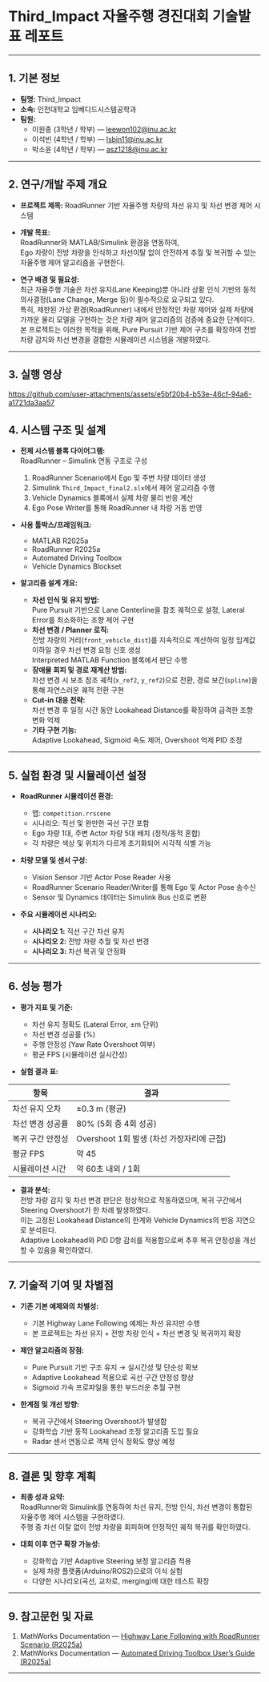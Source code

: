# Third_Impact 자율주행 경진대회 기술발표 레포트

---

## 1. 기본 정보  
- **팀명:** Third_Impact  
- **소속:** 인천대학교 임베디드시스템공학과  
- **팀원:**  
  - 이원종 (3학년 / 학부) — leewon102@inu.ac.kr  
  - 이석빈 (4학년 / 학부) — lsbin11@inu.ac.kr  
  - 박소윤 (4학년 / 학부) — asz1218@inu.ac.kr  

---

## 2. 연구/개발 주제 개요  

- **프로젝트 제목:** RoadRunner 기반 자율주행 차량의 차선 유지 및 차선 변경 제어 시스템  
- **개발 목표:**  
  RoadRunner와 MATLAB/Simulink 환경을 연동하여,  
  Ego 차량이 전방 차량을 인식하고 차선이탈 없이 안전하게 추월 및 복귀할 수 있는 자율주행 제어 알고리즘을 구현한다.  

- **연구 배경 및 필요성:**  
  최근 자율주행 기술은 차선 유지(Lane Keeping)뿐 아니라 상황 인식 기반의 동적 의사결정(Lane Change, Merge 등)이 필수적으로 요구되고 있다.  
  특히, 제한된 가상 환경(RoadRunner) 내에서 안정적인 차량 제어와 실제 차량에 가까운 물리 모델을 구현하는 것은 차량 제어 알고리즘의 검증에 중요한 단계이다.  
  본 프로젝트는 이러한 목적을 위해, Pure Pursuit 기반 제어 구조를 확장하여 전방 차량 감지와 차선 변경을 결합한 시뮬레이션 시스템을 개발하였다.

---
## 3. 실행 영상
https://github.com/user-attachments/assets/e5bf20b4-b53e-46cf-94a6-a1721da3aa57


## 4. 시스템 구조 및 설계  

- **전체 시스템 블록 다이어그램:**  
  RoadRunner – Simulink 연동 구조로 구성  
  1. RoadRunner Scenario에서 Ego 및 주변 차량 데이터 생성  
  2. Simulink `Third_Impact_final2.slx`에서 제어 알고리즘 수행  
  3. Vehicle Dynamics 블록에서 실제 차량 물리 반응 계산  
  4. Ego Pose Writer를 통해 RoadRunner 내 차량 거동 반영  

- **사용 툴박스/프레임워크:**  
  - MATLAB R2025a  
  - RoadRunner R2025a  
  - Automated Driving Toolbox  
  - Vehicle Dynamics Blockset  

- **알고리즘 설계 개요:**  
  - **차선 인식 및 유지 방법:**  
    Pure Pursuit 기반으로 Lane Centerline을 참조 궤적으로 설정, Lateral Error를 최소화하는 조향 제어 구현  
  - **차선 변경 / Planner 로직:**  
    전방 차량의 거리(`front_vehicle_dist`)를 지속적으로 계산하여 일정 임계값 이하일 경우 차선 변경 요청 신호 생성  
    Interpreted MATLAB Function 블록에서 판단 수행  
  - **장애물 회피 및 경로 재계산 방법:**  
    차선 변경 시 보조 참조 궤적(`x_ref2`, `y_ref2`)으로 전환, 경로 보간(`spline`)을 통해 자연스러운 궤적 전환 구현  
  - **Cut-in 대응 전략:**  
    차선 변경 후 일정 시간 동안 Lookahead Distance를 확장하여 급격한 조향 변화 억제  
  - **기타 구현 기능:**  
    Adaptive Lookahead, Sigmoid 속도 제어, Overshoot 억제 PID 조정  

---

## 5. 실험 환경 및 시뮬레이션 설정  

- **RoadRunner 시뮬레이션 환경:**  
  - 맵: `competition.rrscene`  
  - 시나리오: 직선 및 완만한 곡선 구간 포함  
  - Ego 차량 1대, 주변 Actor 차량 5대 배치 (정적/동적 혼합)  
  - 각 차량은 색상 및 위치가 다르게 초기화되어 시각적 식별 가능  

- **차량 모델 및 센서 구성:**  
  - Vision Sensor 기반 Actor Pose Reader 사용  
  - RoadRunner Scenario Reader/Writer를 통해 Ego 및 Actor Pose 송수신  
  - Sensor 및 Dynamics 데이터는 Simulink Bus 신호로 변환  

- **주요 시뮬레이션 시나리오:**  
  - **시나리오 1:** 직선 구간 차선 유지  
  - **시나리오 2:** 전방 차량 추월 및 차선 변경  
  - **시나리오 3:** 차선 복귀 및 안정화  

---

## 6. 성능 평가  

- **평가 지표 및 기준:**  
  - 차선 유지 정확도 (Lateral Error, ±m 단위)  
  - 차선 변경 성공률 (%)  
  - 주행 안정성 (Yaw Rate Overshoot 여부)  
  - 평균 FPS (시뮬레이션 실시간성)  

- **실험 결과 표:**  

| 항목 | 결과 |
|------|------|
| 차선 유지 오차 | ±0.3 m (평균) |
| 차선 변경 성공률 | 80% (5회 중 4회 성공) |
| 복귀 구간 안정성 | Overshoot 1회 발생 (차선 가장자리에 근접) |
| 평균 FPS | 약 45 |
| 시뮬레이션 시간 | 약 60초 내외 / 1회 |

- **결과 분석:**  
  전방 차량 감지 및 차선 변경 판단은 정상적으로 작동하였으며, 복귀 구간에서 Steering Overshoot가 한 차례 발생하였다.  
  이는 고정된 Lookahead Distance의 한계와 Vehicle Dynamics의 반응 지연으로 분석된다.  
  Adaptive Lookahead와 PID D항 감쇠를 적용함으로써 추후 복귀 안정성을 개선할 수 있음을 확인하였다.

---

## 7. 기술적 기여 및 차별점  

- **기존 기본 예제와의 차별성:**  
  - 기본 Highway Lane Following 예제는 차선 유지만 수행  
  - 본 프로젝트는 차선 유지 + 전방 차량 인식 + 차선 변경 및 복귀까지 확장  

- **제안 알고리즘의 장점:**  
  - Pure Pursuit 기반 구조 유지 → 실시간성 및 단순성 확보  
  - Adaptive Lookahead 적용으로 곡선 구간 안정성 향상  
  - Sigmoid 가속 프로파일을 통한 부드러운 추월 구현  

- **한계점 및 개선 방향:**  
  - 복귀 구간에서 Steering Overshoot가 발생함  
  - 강화학습 기반 동적 Lookahead 조정 알고리즘 도입 필요  
  - Radar 센서 연동으로 객체 인식 정확도 향상 예정  

---

## 8. 결론 및 향후 계획  

- **최종 성과 요약:**  
  RoadRunner와 Simulink를 연동하여 차선 유지, 전방 인식, 차선 변경이 통합된 자율주행 제어 시스템을 구현하였다.  
  주행 중 차선 이탈 없이 전방 차량을 회피하며 안정적인 궤적 복귀를 확인하였다.  

- **대회 이후 연구 확장 가능성:**  
  - 강화학습 기반 Adaptive Steering 보정 알고리즘 적용  
  - 실제 차량 플랫폼(Arduino/ROS2)으로의 이식 실험  
  - 다양한 시나리오(곡선, 교차로, merging)에 대한 테스트 확장  

---

## 9. 참고문헌 및 자료  

1. MathWorks Documentation — [Highway Lane Following with RoadRunner Scenario (R2025a)](https://kr.mathworks.com/help/driving/ug/highway-lane-following-with-roadrunner-scenario.html)  
2. MathWorks Documentation — [Automated Driving Toolbox User’s Guide (R2025a)](https://kr.mathworks.com/help/driving/index.html)  


---
